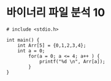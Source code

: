 # 바이너리 파일 분석 10

```
# include <stdio.h>

int main() {
	int Arr[5] = {0,1,2,3,4};
	int a = 0;
		for(a = 0; a <= 4; a++ ) {
			printf("%d \n", Arr[a]);
		}
}
```

